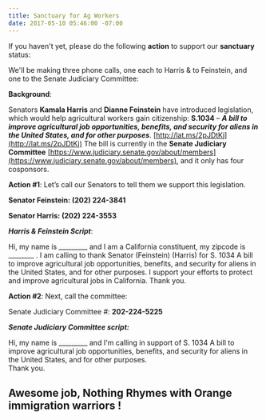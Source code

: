 ```yaml
---
title: Sanctuary for Ag Workers
date: 2017-05-10 05:46:00 -07:00
---
```


If you haven't yet, please do the following **action** to support our **sanctuary** status:

We'll be making three phone calls, one each to Harris & to Feinstein, and one to the Senate Judiciary Committee:

**Background**:

Senators **Kamala Harris** and **Dianne Feinstein** have introduced legislation, which would help agricultural workers gain citizenship: **S.1034** – ***A bill to improve agricultural job opportunities, benefits, and security for aliens in the United States, and for other purposes***.  [http://lat.ms/2pJDtKj](http://lat.ms/2pJDtKj)  The bill is currently in the **Senate Judiciary Committee** [https://www.judiciary.senate.gov/about/members](https://www.judiciary.senate.gov/about/members), and it only has four cosponsors. 

**Action #1**:
Let’s call our Senators to tell them we support this legislation. 

**Senator Feinstein: (202) 224-3841**

**Senator Harris:  (202) 224-3553**

***Harris & Feinstein Script***:

Hi, my name is _________ and I am a California constituent, my zipcode is ________ .  I am calling to thank Senator (Feinstein) (Harris) for S. 1034 A bill to improve agricultural job opportunities, benefits, and security for aliens in the United States, and for other purposes.  I support your efforts to protect and improve agricultural jobs in California.  Thank you.

**Action #2**:  Next, call the committee:

Senate Judiciary Committee #: **202-224-5225**

***Senate Judiciary Committee script:***

Hi, my name is _________ and I'm calling in support of S. 1034 A bill to improve agricultural job opportunities, benefits, and security for aliens in the United States, and for other purposes.  
Thank you.

## Awesome job, Nothing Rhymes with Orange immigration warriors !







